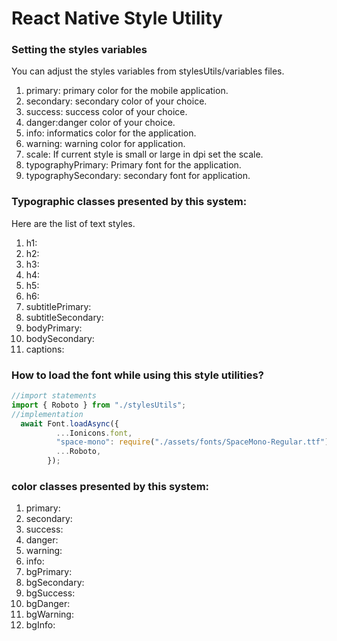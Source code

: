 # React Native Style Utility

### Setting the styles variables
You can adjust the styles variables from stylesUtils/variables files.

1. primary: primary color for the mobile application.
2. secondary: secondary color of your choice.
3. success: success color of your choice.
4. danger:danger color of your choice.
5. info: informatics color for the application. 
6. warning: warning color for application.
7. scale: If current style is small or large in dpi set the scale. 
8. typographyPrimary: Primary font for the application.
9. typographySecondary: secondary font for application.

### Typographic classes presented by this system:
Here are the list of text styles.
1.  h1:
2.  h2:
3.  h3:
4.  h4:
5.  h5:
6.  h6:
7.  subtitlePrimary:
8.  subtitleSecondary:
9.  bodyPrimary:
10. bodySecondary:
11. captions:

### How to load the font while using this style utilities?

```js
//import statements
import { Roboto } from "./stylesUtils";
//implementation
  await Font.loadAsync({
          ...Ionicons.font,
          "space-mono": require("./assets/fonts/SpaceMono-Regular.ttf"),
          ...Roboto,
        });
```

### color classes presented by this system:
1.  primary:
2.  secondary:
3.  success:
4.  danger:
5.  warning:
6.  info: 
7.  bgPrimary:
8.  bgSecondary:
9.  bgSuccess:
19. bgDanger:
11. bgWarning:
12. bgInfo:





